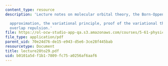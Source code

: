 ```yaml
---
content_type: resource
description: 'Lecture notes on molecular orbital theory, the Born-Oppenheimer

  approximation, the variational principle, proof of the variational theorem, and
  overlap repulsion.'
file: https://ol-ocw-studio-app-qa.s3.amazonaws.com/courses/5-61-physical-chemistry-fall-2007/b0101a5df1b17809fc75a0256af6aaf6_lecture28to29.pdf
file_type: application/pdf
parent_uid: 70e24d76-de15-e943-d5e6-3ce28f445bab
resourcetype: Document
title: lecture28to29.pdf
uid: b0101a5d-f1b1-7809-fc75-a0256af6aaf6
---
```

